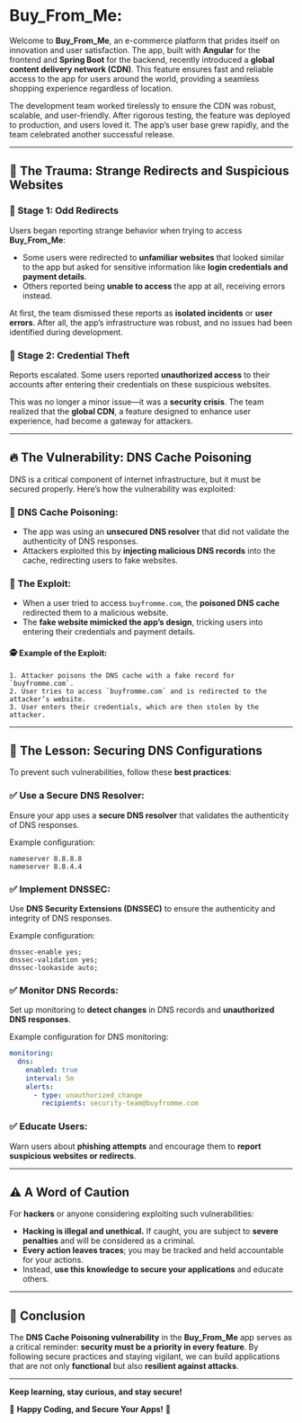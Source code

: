 # Buy_From_Me:

Welcome to **Buy_From_Me**, an e-commerce platform that prides itself on innovation and user satisfaction. The app, built with **Angular** for the frontend and **Spring Boot** for the backend, recently introduced a **global content delivery network (CDN)**. This feature ensures fast and reliable access to the app for users around the world, providing a seamless shopping experience regardless of location.

The development team worked tirelessly to ensure the CDN was robust, scalable, and user-friendly. After rigorous testing, the feature was deployed to production, and users loved it. The app’s user base grew rapidly, and the team celebrated another successful release.

---

## 🚨 The Trauma: Strange Redirects and Suspicious Websites

### 🔹 Stage 1: Odd Redirects
Users began reporting strange behavior when trying to access **Buy_From_Me**:

- Some users were redirected to **unfamiliar websites** that looked similar to the app but asked for sensitive information like **login credentials and payment details**.
- Others reported being **unable to access** the app at all, receiving errors instead.

At first, the team dismissed these reports as **isolated incidents** or **user errors**. After all, the app’s infrastructure was robust, and no issues had been identified during development.

### 🔹 Stage 2: Credential Theft
Reports escalated. Some users reported **unauthorized access** to their accounts after entering their credentials on these suspicious websites.

This was no longer a minor issue—it was a **security crisis**. The team realized that the **global CDN**, a feature designed to enhance user experience, had become a gateway for attackers.

---

## 🔥 The Vulnerability: DNS Cache Poisoning
DNS is a critical component of internet infrastructure, but it must be secured properly. Here’s how the vulnerability was exploited:

### 🔸 DNS Cache Poisoning:
- The app was using an **unsecured DNS resolver** that did not validate the authenticity of DNS responses.
- Attackers exploited this by **injecting malicious DNS records** into the cache, redirecting users to fake websites.

### 🔸 The Exploit:
- When a user tried to access `buyfromme.com`, the **poisoned DNS cache** redirected them to a malicious website.
- The **fake website mimicked the app’s design**, tricking users into entering their credentials and payment details.

#### 🕵️ Example of the Exploit:
```plaintext
1. Attacker poisons the DNS cache with a fake record for `buyfromme.com`.
2. User tries to access `buyfromme.com` and is redirected to the attacker’s website.
3. User enters their credentials, which are then stolen by the attacker.
```

---

## 🔐 The Lesson: Securing DNS Configurations
To prevent such vulnerabilities, follow these **best practices**:

### ✅ Use a Secure DNS Resolver:
Ensure your app uses a **secure DNS resolver** that validates the authenticity of DNS responses.

Example configuration:
```plaintext
nameserver 8.8.8.8
nameserver 8.8.4.4
```

### ✅ Implement DNSSEC:
Use **DNS Security Extensions (DNSSEC)** to ensure the authenticity and integrity of DNS responses.

Example configuration:
```plaintext
dnssec-enable yes;
dnssec-validation yes;
dnssec-lookaside auto;
```

### ✅ Monitor DNS Records:
Set up monitoring to **detect changes** in DNS records and **unauthorized DNS responses**.

Example configuration for DNS monitoring:
```yaml
monitoring:
  dns:
    enabled: true
    interval: 5m
    alerts:
      - type: unauthorized_change
        recipients: security-team@buyfromme.com
```

### ✅ Educate Users:
Warn users about **phishing attempts** and encourage them to **report suspicious websites or redirects**.

---

## ⚠️ A Word of Caution
For **hackers** or anyone considering exploiting such vulnerabilities:

- **Hacking is illegal and unethical.** If caught, you are subject to **severe penalties** and will be considered as a criminal.
- **Every action leaves traces**; you may be tracked and held accountable for your actions.
- Instead, **use this knowledge to secure your applications** and educate others.

---

## 🎯 Conclusion
The **DNS Cache Poisoning vulnerability** in the **Buy_From_Me** app serves as a critical reminder: **security must be a priority in every feature**. By following secure practices and staying vigilant, we can build applications that are not only **functional** but also **resilient against attacks**.

---

**Keep learning, stay curious, and stay secure!**

🚀 **Happy Coding, and Secure Your Apps!** 🔐